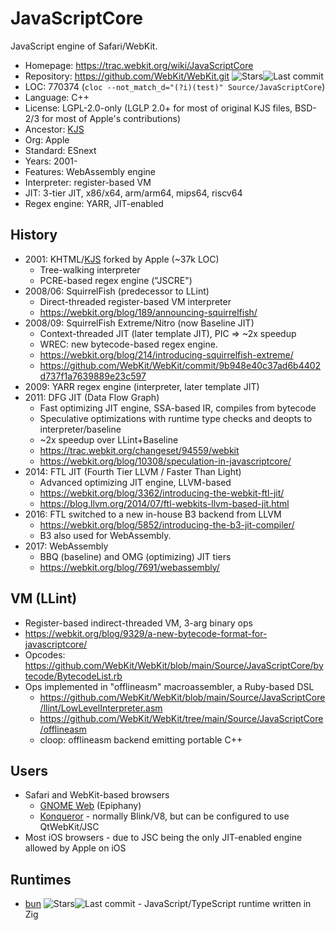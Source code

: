 # JavaScriptCore

JavaScript engine of Safari/WebKit.

* Homepage:     https://trac.webkit.org/wiki/JavaScriptCore
* Repository:   https://github.com/WebKit/WebKit.git <span class="shields"><img src="https://img.shields.io/github/stars/WebKit/WebKit?label=&style=flat-square" alt="Stars" title="Stars"><img src="https://img.shields.io/github/last-commit/WebKit/WebKit?label=&style=flat-square" alt="Last commit" title="Last commit"></span>
* LOC:          770374 (`cloc --not_match_d="(?i)(test)" Source/JavaScriptCore`)
* Language:     C++
* License:      LGPL-2.0-only (LGLP 2.0+ for most of original KJS files, BSD-2/3 for most of Apple's contributions)
* Ancestor:     [KJS](kjs.md)
* Org:          Apple
* Standard:     ESnext
* Years:        2001-
* Features:     WebAssembly engine
* Interpreter:  register-based VM
* JIT:          3-tier JIT, x86/x64, arm/arm64, mips64, riscv64
* Regex engine: YARR, JIT-enabled

## History

* 2001: KHTML/[KJS](kjs.md) forked by Apple (~37k LOC)
  * Tree-walking interpreter
  * PCRE-based regex engine ("JSCRE")
* 2008/06: SquirrelFish (predecessor to LLint)
  * Direct-threaded register-based VM interpreter
  * https://webkit.org/blog/189/announcing-squirrelfish/
* 2008/09: SquirrelFish Extreme/Nitro (now Baseline JIT)
  * Context-threaded JIT (later template JIT), PIC => ~2x speedup
  * WREC: new bytecode-based regex engine.
  * https://webkit.org/blog/214/introducing-squirrelfish-extreme/
  * https://github.com/WebKit/WebKit/commit/9b948e40c37ad6b4402d737f1a7639889e23c597
* 2009: YARR regex engine (interpreter, later template JIT)
* 2011: DFG JIT (Data Flow Graph)
  * Fast optimizing JIT engine, SSA-based IR, compiles from bytecode
  * Speculative optimizations with runtime type checks and deopts to interpreter/baseline
  * ~2x speedup over LLint+Baseline
  * https://trac.webkit.org/changeset/94559/webkit
  * https://webkit.org/blog/10308/speculation-in-javascriptcore/
* 2014: FTL JIT (Fourth Tier LLVM / Faster Than Light)
  * Advanced optimizing JIT engine, LLVM-based
  * https://webkit.org/blog/3362/introducing-the-webkit-ftl-jit/
  * https://blog.llvm.org/2014/07/ftl-webkits-llvm-based-jit.html
* 2016: FTL switched to a new in-house B3 backend from LLVM
  * https://webkit.org/blog/5852/introducing-the-b3-jit-compiler/
  * B3 also used for WebAssembly.
* 2017: WebAssembly
  * BBQ (baseline) and OMG (optimizing) JIT tiers
  * https://webkit.org/blog/7691/webassembly/

## VM (LLint)

* Register-based indirect-threaded VM, 3-arg binary ops
* https://webkit.org/blog/9329/a-new-bytecode-format-for-javascriptcore/
* Opcodes: https://github.com/WebKit/WebKit/blob/main/Source/JavaScriptCore/bytecode/BytecodeList.rb
* Ops implemented in "offlineasm" macroassembler, a Ruby-based DSL
  * https://github.com/WebKit/WebKit/blob/main/Source/JavaScriptCore/llint/LowLevelInterpreter.asm
  * https://github.com/WebKit/WebKit/tree/main/Source/JavaScriptCore/offlineasm
  * cloop: offlineasm backend emitting portable C++

## Users

* Safari and WebKit-based browsers
  * [GNOME Web](https://en.wikipedia.org/wiki/GNOME_Web) (Epiphany)
  * [Konqueror](https://en.wikipedia.org/wiki/Konqueror) - normally Blink/V8, but can be configured to use QtWebKit/JSC
* Most iOS browsers - due to JSC being the only JIT-enabled engine allowed by Apple on iOS

## Runtimes

* [bun](https://github.com/oven-sh/bun) <span class="shields"><img src="https://img.shields.io/github/stars/oven-sh/bun?label=&style=flat-square" alt="Stars" title="Stars"><img src="https://img.shields.io/github/last-commit/oven-sh/bun?label=&style=flat-square" alt="Last commit" title="Last commit"></span> - JavaScript/TypeScript runtime written in Zig

<!-- baseline: ./jsc-dfg --useDFGJIT=false --useFTLJIT=false -->
